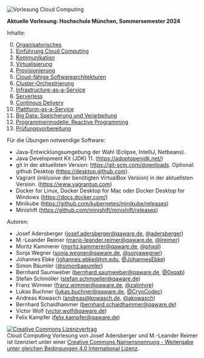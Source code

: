 <!-- markdownlint-disable MD033 -->

![Vorlesung Cloud Computing](https://github.com/qaware/cloudcomputing/blob/master/vl-cc-logo.jpg "Vorlesung Cloud Computing")

__Aktuelle Vorlesung: Hochschule München, Sommersemester 2024__

Inhalte:

0. [Organisatorisches](00-einfuehrung/Orga.pdf)
1. [Einführung Cloud Computing](00-einfuehrung)
2. [Kommunikation](01-kommunikation)
3. [Virtualisierung](02-virtualisierung)
4. [Provisionierung](03-provisionierung)
5. [Cloud-fähige Softwarearchitekturen](04-cloud-architektur)
6. [Cluster-Orchestrierung](05-orchestrierung)
7. [Infrastructure-as-a-Service](07-iaas)
8. [Serverless](08-serverless)
9. [Continous Delivery](10-cd-gitops)
10. [Plattform-as-a-Service](11-paas)
11. [Big Data: Speicherung und Verarbeitung](99-big-data)
12. [Programmiermodelle: Reactive Programming](99-programmiermodelle)
13. [Prüfungsvorbereitung](12-zusammenfassung)

Für die Übungen notwendige Software:

* Java-Entwicklungsumgebung der Wahl (Eclipse, IntelliJ, Netbeans).
* Java Development Kit (JDK) 11. (https://adoptopenjdk.net/)
* git in der aktuellsten Version: https://git-scm.com/downloads. Optional: github Desktop (https://desktop.github.com).
* Vagrant (inklusive der benötigten VirtualBox Version) in der aktuellsten Version. (https://www.vagrantup.com)
* Docker for Linux, Docker Desktop for Mac oder Docker Desktop for Windows (https://docs.docker.com/)
* Minikube (https://github.com/kubernetes/minikube/releases)
* Minishift (https://github.com/minishift/minishift/releases)

Autoren:

* Josef Adersberger (josef.adersberger@qaware.de, [@adersberger](https://twitter.com/adersberger))
* M.-Leander Reimer (mario-leander.reimer@qaware.de, [@lreimer](https://twitter.com/LeanderReimer))
* Moritz Kammerer (moritz.kammerer@qaware.de, [@phxql](https://github.com/phxql))
* Sonja Wegner (sonja.wegner@qaware.de, [@sonjawegner](https://github.com/sonjawegner))
* Johannes Ebke (johannes.ebke@hm.edu, [@JohannesEbke](https://github.com/JohannesEbke))
* Simon Bäumler ([@simonbaeumler](simonbaeumler))
* Bernhard Saumweber (bernhard.saumweber@qaware.de, [@0xqab](https://github.com/0xqab))
* Stefan Schmöller (stefan.schmoeller@qaware.de)
* Franz Wimmer (franz.wimmer@qaware.de, [@zalintyre](https://github.com/zalintyre))
* Lukas Buchner (lukas.buchner@qaware.de, [@CryoCodec](https://github.com/CryoCodec))
* Andreas Kowasch (andreas@kowasch.de, [@akowasch](https://github.com/akowasch))
* Bernhard Schaidhammer (bernhard.schaidhammer@qaware.de)
* Victor Wolf (victor.wolf@qaware.de)
* Felix Kampfer (felix.kampfer@qaware.de)

<a rel="license" href="http://creativecommons.org/licenses/by-sa/4.0/"><img alt="Creative Commons Lizenzvertrag" style="border-width:0" src="https://i.creativecommons.org/l/by-sa/4.0/88x31.png" /></a><br /><span xmlns:dct="http://purl.org/dc/terms/" href="http://purl.org/dc/dcmitype/Text" property="dct:title" rel="dct:type">Cloud Computing Vorlesung</span> von <span xmlns:cc="http://creativecommons.org/ns#" property="cc:attributionName">Josef Adersberger</span> und <span xmlns:cc="http://creativecommons.org/ns#" property="cc:attributionName">M.-Leander Reimer</span> ist lizenziert unter einer <a rel="license" href="http://creativecommons.org/licenses/by-sa/4.0/">Creative Commons Namensnennung - Weitergabe unter gleichen Bedingungen 4.0 International Lizenz</a>.
